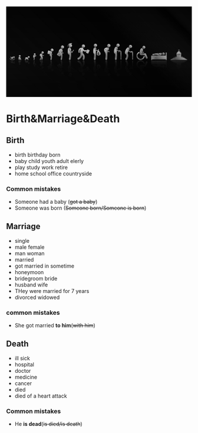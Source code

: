 
![Birth&Marriage&Death](https://raw.githubusercontent.com/llp103ping/images/master/002_Birth_Marriage_Death.jpg)

# Birth&Marriage&Death

## Birth
+ birth birthday born 
+ baby child youth adult elerly
+ play study work retire
+ home school office countryside
### Common mistakes
+ Someone had a baby (~~got a baby~~)
+ Someone was born (~~Someone born/Someone is born~~)
 <!-- more -->


## Marriage
+ single
+ male female
+ man woman
+ married 
+ got married in sometime
+ honeymoon
+ bridegroom bride
+ husband wife 
+ THey were married for 7 years
+ divorced widowed
### common mistakes
+ She got married **to him**(~~with him~~)


## Death
+ ill sick 
+ hospital
+ doctor
+ medicine
+ cancer
+ died
+ died of a heart attack
### Common mistakes
+ He **is dead**(~~is died/is death~~)

